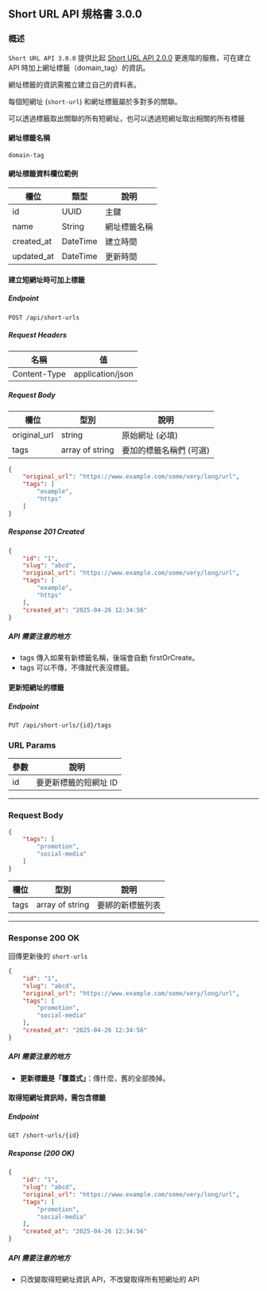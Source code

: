 ## Short URL API 規格書 3.0.0

### 概述

`Short URL API 3.0.0` 提供比起 [Short URL API 2.0.0](short-url-2.0.0.md) 更進階的服務，可在建立 API
時加上網址標籤（domain_tag）的資訊。

網址標籤的資訊需獨立建立自己的資料表。

每個短網址 (`short-url`) 和網址標籤屬於多對多的關聯。

可以透過標籤取出關聯的所有短網址，也可以透過短網址取出相關的所有標籤

#### 網址標籤名稱

`domain-tag`

#### 網址標籤資料欄位範例

| 欄位         | 類型       | 說明     |
|------------|----------|--------|
| id         | UUID     | 主鍵     |
| name       | String   | 網址標籤名稱 |
| created_at | DateTime | 建立時間   |
| updated_at | DateTime | 更新時間   |

#### 建立短網址時可加上標籤

##### Endpoint

```
POST /api/short-urls
```

##### Request Headers

| 名稱           | 值                |
|--------------|------------------|
| Content-Type | application/json |

##### Request Body

| 欄位           | 型別              | 說明            |
|--------------|-----------------|---------------|
| original_url | string          | 原始網址 (必填)     |
| tags         | array of string | 要加的標籤名稱們 (可選) |

```json
{
    "original_url": "https://www.example.com/some/very/long/url",
    "tags": [
        "example",
        "https"
    ]
}
```

##### Response 201 Created

```json
{
    "id": "1",
    "slug": "abcd",
    "original_url": "https://www.example.com/some/very/long/url",
    "tags": [
        "example",
        "https"
    ],
    "created_at": "2025-04-26 12:34:56"
}
```

##### API 需要注意的地方

- tags 傳入如果有新標籤名稱，後端會自動 firstOrCreate。
- tags 可以不傳，不傳就代表沒標籤。

#### 更新短網址的標籤

##### Endpoint

```
PUT /api/short-urls/{id}/tags
```

### URL Params

| 參數 | 說明           |
|----|--------------|
| id | 要更新標籤的短網址 ID |

---

### Request Body

```json
{
    "tags": [
        "promotion",
        "social-media"
    ]
}
```

| 欄位   | 型別              | 說明       |
|------|-----------------|----------|
| tags | array of string | 要綁的新標籤列表 |

---

### Response 200 OK

回傳更新後的 `short-urls`

```json
{
    "id": "1",
    "slug": "abcd",
    "original_url": "https://www.example.com/some/very/long/url",
    "tags": [
        "promotion",
        "social-media"
    ],
    "created_at": "2025-04-26 12:34:56"
}
```
##### API 需要注意的地方

- **更新標籤是「覆蓋式」**：傳什麼，舊的全部換掉。

#### 取得短網址資訊時，需包含標籤

##### Endpoint

```
GET /short-urls/{id}
```

##### Response (200 OK)

```json
{
    "id": "1",
    "slug": "abcd",
    "original_url": "https://www.example.com/some/very/long/url",
    "tags": [
        "promotion",
        "social-media"
    ],
    "created_at": "2025-04-26 12:34:56"
}
```

##### API 需要注意的地方

- 只改變取得短網址資訊 API，不改變取得所有短網址的 API
